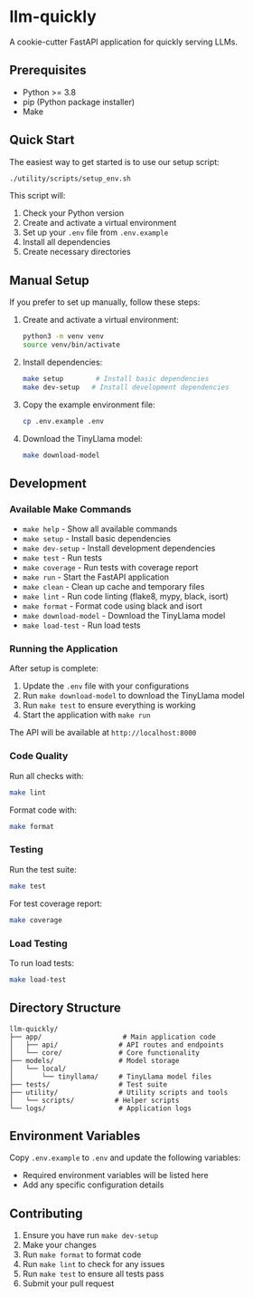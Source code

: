 # llm-quickly

A cookie-cutter FastAPI application for quickly serving LLMs.

## Prerequisites

- Python >= 3.8
- pip (Python package installer)
- Make

## Quick Start

The easiest way to get started is to use our setup script:

```bash
./utility/scripts/setup_env.sh
```

This script will:
1. Check your Python version
2. Create and activate a virtual environment
3. Set up your `.env` file from `.env.example`
4. Install all dependencies
5. Create necessary directories

## Manual Setup

If you prefer to set up manually, follow these steps:

1. Create and activate a virtual environment:
   ```bash
   python3 -m venv venv
   source venv/bin/activate
   ```

2. Install dependencies:
   ```bash
   make setup        # Install basic dependencies
   make dev-setup   # Install development dependencies
   ```

3. Copy the example environment file:
   ```bash
   cp .env.example .env
   ```

4. Download the TinyLlama model:
   ```bash
   make download-model
   ```

## Development

### Available Make Commands

- `make help` - Show all available commands
- `make setup` - Install basic dependencies
- `make dev-setup` - Install development dependencies
- `make test` - Run tests
- `make coverage` - Run tests with coverage report
- `make run` - Start the FastAPI application
- `make clean` - Clean up cache and temporary files
- `make lint` - Run code linting (flake8, mypy, black, isort)
- `make format` - Format code using black and isort
- `make download-model` - Download the TinyLlama model
- `make load-test` - Run load tests

### Running the Application

After setup is complete:

1. Update the `.env` file with your configurations
2. Run `make download-model` to download the TinyLlama model
3. Run `make test` to ensure everything is working
4. Start the application with `make run`

The API will be available at `http://localhost:8000`

### Code Quality

Run all checks with:
```bash
make lint
```

Format code with:
```bash
make format
```

### Testing

Run the test suite:
```bash
make test
```

For test coverage report:
```bash
make coverage
```

### Load Testing

To run load tests:
```bash
make load-test
```

## Directory Structure

```
llm-quickly/
├── app/                    # Main application code
│   ├── api/               # API routes and endpoints
│   └── core/              # Core functionality
├── models/                # Model storage
│   └── local/
│       └── tinyllama/     # TinyLlama model files
├── tests/                 # Test suite
├── utility/               # Utility scripts and tools
│   └── scripts/          # Helper scripts
└── logs/                  # Application logs
```

## Environment Variables

Copy `.env.example` to `.env` and update the following variables:
- Required environment variables will be listed here
- Add any specific configuration details

## Contributing

1. Ensure you have run `make dev-setup`
2. Make your changes
3. Run `make format` to format code
4. Run `make lint` to check for any issues
5. Run `make test` to ensure all tests pass
6. Submit your pull request
